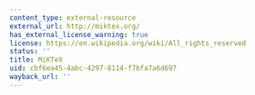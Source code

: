 ```yaml
---
content_type: external-resource
external_url: http://miktex.org/
has_external_license_warning: true
license: https://en.wikipedia.org/wiki/All_rights_reserved
status: ''
title: MiKTeX
uid: cbf6ea45-4abc-4297-8114-f7bfa7a6d697
wayback_url: ''
---
```

